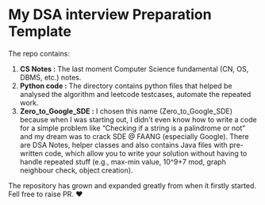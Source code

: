 # My DSA interview Preparation Template
The repo contains:
1. **CS Notes :** The last moment Computer Science fundamental (CN, OS, DBMS, etc.) notes.
2. **Python code :** The directory contains python files that helped be analysed the algorithm and leetcode testcases, automate the repeated work.
3. **Zero_to_Google_SDE :** I chosen this name (Zero_to_Google_SDE) because when I was starting out, I didn't even know how to write a code for a simple problem like “Checking if a string is a palindrome or not” and my dream was to crack SDE @ FAANG (especially Google).
There are DSA Notes, helper classes and also contains Java files with pre-written code, which allow you to write your solution without having to handle repeated stuff (e.g., max-min value, 10^9+7 mod, graph neighbour check, object creation). 

The repository has grown and expanded greatly from when it firstly started. 
Fell free to raise PR. ❤
